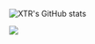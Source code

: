 ![XTR's GitHub stats](https://github-readme-stats.vercel.app/api?username=XTRDevv&theme=dark&show_icons=true)

![](https://komarev.com/ghpvc/?username=XTRDevv&color=grey)
